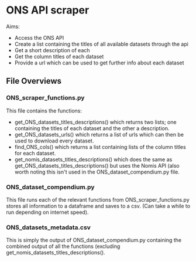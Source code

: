 # ONS API scraper

Aims:
- Access the ONS API
- Create a list containing the titles of all available datasets through the api
- Get a short description of each
- Get the column titles of each dataset
- Provide a url which can be used to get further info about each dataset

## File Overviews

### ONS_scraper_functions.py

This file contains the functions: 
- get_ONS_datasets_titles_descriptions() which returns two lists; one containing the titles of each dataset and the other a description.
- get_ONS_datasets_urls() which returns a list of urls which can then be used to download every dataset.
- find_ONS_cols() which returns a list containing lists of the column titles for each dataset.
- get_nomis_datasets_titles_descriptions() which does the same as get_ONS_datasets_titles_descriptions() but uses the Nomis API (also worth noting this isn't used in the ONS_dataset_compendium.py file.

### ONS_dataset_compendium.py

This file runs each of the relevant functions from ONS_scraper_functions.py stores all information to a dataframe and saves to a csv. (Can take a while to run depending on internet speed).

### ONS_datasets_metadata.csv

This is simply the output of ONS_dataset_compendium.py containing the combined output of all the functions (excluding get_nomis_datasets_titles_descriptions().
